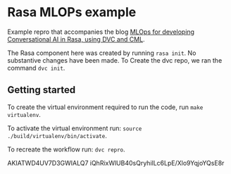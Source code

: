 # Rasa MLOPs example

Example repro that accompanies the blog [MLOps for developing Conversational AI in Rasa, using DVC and CML](https://medium.com/mantisnlp/mlops-for-conversational-ai-with-rasa-dvc-and-cml-part-i-beec756e8e7f).

The Rasa component here was created by running `rasa init`. No substantive changes have been made.
To Create the dvc repo, we ran the command `dvc init`.

## Getting started

To create the virtual environment required to run the code, run `make virtualenv`.

To activate the virtual environment run: `source ./build/virtualenv/bin/activate`.

To recreate the workflow run: `dvc repro`.

AKIATWD4UV7D3GWIALQ7
iQhRixWlUB40sQryhilLc6LpE/Xlo9YqjoYQsE8r
